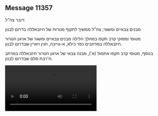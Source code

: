 ## Message 11357

דובר צה"ל:

מבנים צבאיים ומשגר; צה"ל ממשיך לתקוף מטרות של חיזבאללה בדרום לבנון

מטוסי ומסוקי קרב תקפו במהלך הלילה מבנים צבאיים ומשגר של ארגון הטרור חיזבאללה במרחבים כפר כילא, א-טייבה, חנין ויארין שבדרום לבנון. 

בנוסף, מטוסי קרב תקפו אתמול (א'), מבנה צבאי של ארגון הטרור חיזבאללה במרחב ח'רבת סלם שבדרום לבנון.

![Video](https://data.iron-swords.co.il/2024/September/09/11357/11357_media.mp4)
